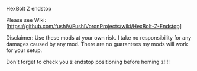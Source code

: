 HexBolt Z endstop 


Please see Wiki:
[https://github.com/fushiV/FushiVoronProjects/wiki/HexBolt-Z-Endstop]

Disclaimer:
Use these mods at your own risk. I take no responsibility for any damages caused by any mod. There are no guarantees my mods will work for your setup. 

Don't forget to check you z endstop positioning before homing z!!!!
